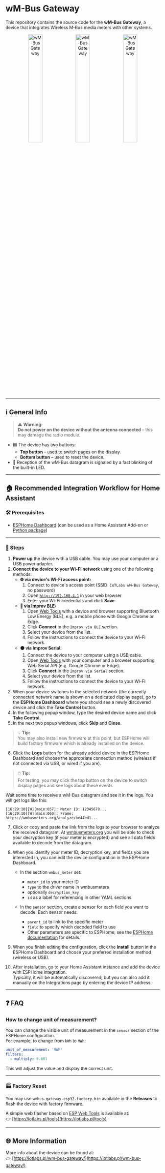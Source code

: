 wM-Bus Gateway
==============

This repository contains the source code for the **wM-Bus Gateway**, a device that integrates Wireless M-Bus media meters with other systems.

<p align="center">
    <img src="https://iotlabs.pl/wp-content/uploads/2025/05/IMG_1327.jpg" alt="wM-Bus Gateway" width="30%" />
    <img src="https://iotlabs.pl/wp-content/uploads/2025/05/IMG_1338.jpg" alt="wM-Bus Gateway" width="30%" />
    <img src="https://iotlabs.pl/wp-content/uploads/2025/05/IMG_1337.jpg" alt="wM-Bus Gateway" width="30%" />
</p>

---

## ℹ️ General Info

> ⚠️ **Warning:**  
> **Do not power on the device without the antenna connected** – this may damage the radio module.

- 🟦 The device has two buttons:
  - **Top button** – used to switch pages on the display.
  - **Bottom button** – used to reset the device.
- 📶 Reception of the wM-Bus datagram is signaled by a fast blinking of the built-in LED.

---

## 🏠 Recommended Integration Workflow for Home Assistant

### 🛠️ Prerequisites

- [ESPHome Dashboard](https://esphome.io/guides/getting_started_hassio.html) (can be used as a Home Assistant Add-on or [Python package](https://esphome.io/guides/getting_started_command_line))

---

### 🚦 Steps

1. **Power up** the device with a USB cable. You may use your computer or a USB power adapter.
2. **Connect the device to your Wi-Fi network** using one of the following methods:
   - **🌐 via device's Wi-Fi access point:**
     1. Connect to device's access point (SSID: `IoTLabs wM-Bus Gateway`, no password)
     2. Open [`http://192.168.4.1`](http://192.168.4.1) in your web browser
     3. Enter your Wi-Fi credentials and click **Save**.
   - **🔵 via Improv BLE:**
     1. Open [Web Tools](https://iotlabs.pl/tools) with a device and browser supporting Bluetooth Low Energy (BLE), e.g. a mobile phone with Google Chrome or Edge.
     2. Click **Connect** in the `Improv via BLE` section.
     3. Select your device from the list.
     4. Follow the instructions to connect the device to your Wi-Fi network.
   - **🟠 via Improv Serial:**
     1. Connect the device to your computer using a USB cable.
     2. Open [Web Tools](https://iotlabs.pl/tools) with your computer and a browser supporting Web Serial API (e.g. Google Chrome or Edge).
     3. Click **Connect** in the `Improv via Serial` section.
     4. Select your device from the list.
     5. Follow the instructions to connect the device to your Wi-Fi network.
3. When your device switches to the selected network (the currently connected network name is shown on a dedicated display page), go to the **ESPHome Dashboard** where you should see a newly discovered device and click the **Take Control** button.
4. In the following popup window, type the desired device name and click **Take Control**.
5. In the next two popup windows, click **Skip** and **Close**.

> 💡 **Tip:**  
> You may also install new firmware at this point, but ESPHome will build factory firmware which is already installed on the device.

6. Click the **Logs** button for the already added device in the ESPHome Dashboard and choose the appropriate connection method (wireless if not connected via USB, or wired if you are).

> 🖱️ **Tip:**  
> For testing, you may click the top button on the device to switch display pages and see logs about these events.

   Wait some time to receive a wM-Bus datagram and see it in the logs. You will get logs like this:
   ```
   [16:29:10][W][main:057]: Meter ID: 12345678...
   [16:29:10][W][main:060]: Frame: https://wmbusmeters.org/analyze/be44ed1...
   ```
7. Click or copy and paste the link from the logs to your browser to analyze the received datagram. At [wmbusmeters.org](https://wmbusmeters.org/analyze/) you will be able to check your decryption key (if your meter is encrypted) and see all data fields available to decode from the datagram.

8. When you identify your meter ID, decryption key, and fields you are interested in, you can edit the device configuration in the ESPHome Dashboard.

   - In the section `wmbus_meter` set:
     - `meter_id` to your meter ID
     - `type` to the driver name in wmbusmeters
     - optionally `decryption_key`
     - `id` as a label for referencing in other YAML sections

   - In the `sensor` section, create a sensor for each field you want to decode. Each sensor needs:
     - `parent_id` to link to the specific meter
     - `field` to specify which decoded field to use
     - Other parameters are specific to ESPHome; see the [ESPHome documentation](https://esphome.io/components/sensor/index.html) for details.

9. When you finish editing the configuration, click the **Install** button in the ESPHome Dashboard and choose your preferred installation method (wireless or USB).

10. After installation, go to your Home Assistant instance and add the device with ESPHome integration.  
    Typically, it will be automatically discovered, but you can also add it manually on the Integrations page by entering the device IP address.

---

## ❓ FAQ

### How to change unit of measurement?

You can change the visible unit of measurement in the `sensor` section of the ESPHome configuration.  
For example, to change from `kWh` to `MWh`:
```yaml
unit_of_measurement: 'MWh'
filters:
  - multiply: 0.001
```
This will adjust the value and display the correct unit.

---

### 🏭 Factory Reset

You may use `wmbus-gateway-esp32.factory.bin` available in the **Releases** to flash the device with factory firmware.

A simple web flasher based on [ESP Web Tools](https://esphome.github.io/esp-web-tools/) is available at:  
👉 [https://iotlabs.pl/tools](https://iotlabs.pl/tools)

---

## 🌐 More Information

More info about the device can be found at:  
👉 [https://iotlabs.pl/wm-bus-gateway/](https://iotlabs.pl/wm-bus-gateway/)
